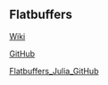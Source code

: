 ## Flatbuffers

[Wiki](https://flatbuffers.juliadata.org/stable/)

[GitHub](https://github.com/JuliaData/FlatBuffers.jl/blob/master/docs/src/index.md)

[Flatbuffers_Julia_GitHub](https://github.com/rjkat/flatbuffers-julia)

